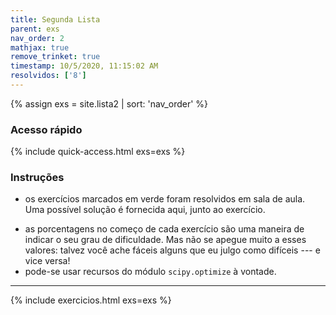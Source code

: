 ```yaml
---
title: Segunda Lista
parent: exs
nav_order: 2
mathjax: true
remove_trinket: true
timestamp: 10/5/2020, 11:15:02 AM
resolvidos: ['8']
---
```


{% assign exs = site.lista2 | sort: 'nav_order' %}

### Acesso rápido

{% include quick-access.html exs=exs %}

### Instruções
- os exercícios marcados em <span class="badge badge-success">verde</span> foram resolvidos em sala de aula. Uma possível solução é fornecida aqui, junto ao exercício.
<!-- - os exercícios marcados em <span class="badge badge-warning">amarelo</span> devem ser entregues no dia 08/10/2020. -->
- as porcentagens no começo de cada exercício são uma maneira de indicar o seu grau de dificuldade. Mas não se apegue muito a esses valores: talvez você ache fáceis alguns que eu julgo como difíceis --- e vice versa!
- pode-se usar recursos do módulo `scipy.optimize` à vontade.

---

{% include exercicios.html exs=exs %}
